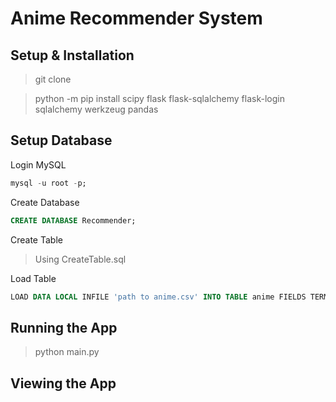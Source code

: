 # Anime Recommender System

<h2> Setup & Installation </h2>

> git clone <repo-url>

> python -m pip install scipy flask flask-sqlalchemy flask-login sqlalchemy werkzeug pandas 

<h2> Setup Database </h2>
  
Login MySQL 
```sql
mysql -u root -p;
```
  
Create Database
```sql
CREATE DATABASE Recommender;  
```  
  
Create Table
> Using CreateTable.sql
  
Load Table
```sql
LOAD DATA LOCAL INFILE 'path to anime.csv' INTO TABLE anime FIELDS TERMINATED BY ',' IGNORE 1 LINES;
```

<h2> Running the App </h2>
  
> python main.py

<h2> Viewing the App </h2>
